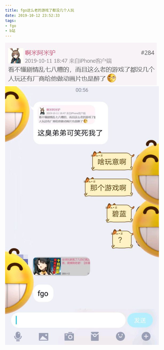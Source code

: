 ```yaml
---
title: fgo这么老的游戏了都没几个人玩
date: 2019-10-12 23:52:33
tags:
- fgo
- b站
---
```

![](2019-10-12-23-52/01.jpg)
![](2019-10-12-23-52/02.jpg)
